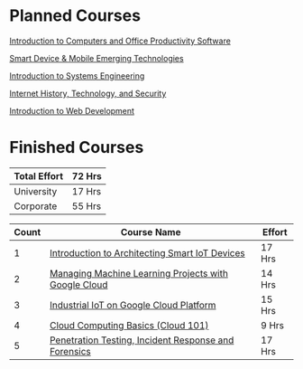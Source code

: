 # Planned Courses

   [Introduction to Computers and Office Productivity Software]( https://www.coursera.org/learn/introduction-to-computers-and-office-productivity-software? )
   
   [Smart Device & Mobile Emerging Technologies]( https://www.coursera.org/learn/smart-device-mobile-emerging-technologies?ranMID=40328&ranEAID=SAyYsTvLiGQ&ranSiteID=SAyYsTvLiGQ-NLIBwpmfCyNeHs3IWqzDdw&siteID=SAyYsTvLiGQ-NLIBwpmfCyNeHs3IWqzDdw&utm_content=10&utm_medium=partners&utm_source=linkshare&utm_campaign=SAyYsTvLiGQ )
   
   [Introduction to Systems Engineering]( https://www.coursera.org/learn/systems-engineering )
   
   [Internet History, Technology, and Security]( https://www.coursera.org/learn/internet-history?ranMID=40328&ranEAID=*GqSdLGGurk&ranSiteID=.GqSdLGGurk-Tqcj7iUmljeMw6_a7E9OmQ&siteID=.GqSdLGGurk-Tqcj7iUmljeMw6_a7E9OmQ&utm_content=10&utm_medium=partners&utm_source=linkshare&utm_campaign=*GqSdLGGurk )
   
   [Introduction to Web Development]( https://www.coursera.org/learn/web-development )

# Finished Courses

| Total Effort| 72 Hrs |
| --- | --- |
| University | 17 Hrs |
| Corporate | 55 Hrs |

| Count | Course Name| Effort |
| - | --- | --- |
| 1 | [Introduction to Architecting Smart IoT Devices]( https://www.coursera.org/learn/iot-devices? ) | 17 Hrs |
| 2 | [Managing Machine Learning Projects with Google Cloud]( https://www.coursera.org/learn/machine-learning-business-professionals? ) | 14 Hrs |
| 3 | [Industrial IoT on Google Cloud Platform]( https://www.coursera.org/learn/iiot-google-cloud-platform? ) | 15 Hrs |
| 4 | [Cloud Computing Basics (Cloud 101)]( https://www.coursera.org/learn/cloud-computing-basics? ) | 9 Hrs |
| 5 | [Penetration Testing, Incident Response and Forensics]( https://www.coursera.org/learn/ibm-penetration-testing-incident-response-forensics? ) | 17 Hrs |


   
   
   

